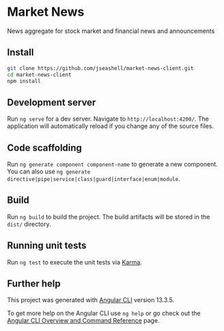 # Market News

News aggregate for stock market and financial news and announcements

## Install

```sh
git clone https://github.com/jseashell/market-news-client.git
cd market-news-client
npm install
```

## Development server

Run `ng serve` for a dev server. Navigate to `http://localhost:4200/`. The application will automatically reload if you change any of the source files.

## Code scaffolding

Run `ng generate component component-name` to generate a new component. You can also use `ng generate directive|pipe|service|class|guard|interface|enum|module`.

## Build

Run `ng build` to build the project. The build artifacts will be stored in the `dist/` directory.

## Running unit tests

Run `ng test` to execute the unit tests via [Karma](https://karma-runner.github.io).

## Further help

This project was generated with [Angular CLI](https://github.com/angular/angular-cli) version 13.3.5.

To get more help on the Angular CLI use `ng help` or go check out the [Angular CLI Overview and Command Reference](https://angular.io/cli) page.
